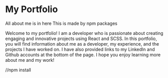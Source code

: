 # My Portfolio

All about me is in here
This is made by npm packages

Welcome to my portfolio! I am a developer who is passionate about creating engaging and innovative projects using React and SCSS. In this portfolio, you will find information about me as a developer, my experience, and the projects I have worked on. I have also provided links to my LinkedIn and Github accounts at the bottom of the page. I hope you enjoy learning more about me and my work!

//npm install
